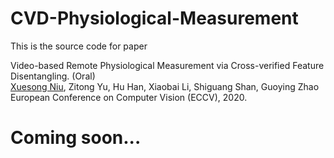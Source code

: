 # CVD-Physiological-Measurement

This is the source code for paper

Video-based Remote Physiological Measurement via Cross-verified Feature Disentangling. (Oral) </br>
[Xuesong Niu](https://nxsedson.github.io/), Zitong Yu, Hu Han, Xiaobai Li, Shiguang Shan, Guoying Zhao </br>
European Conference on Computer Vision (ECCV), 2020. </br>


# Coming soon...

